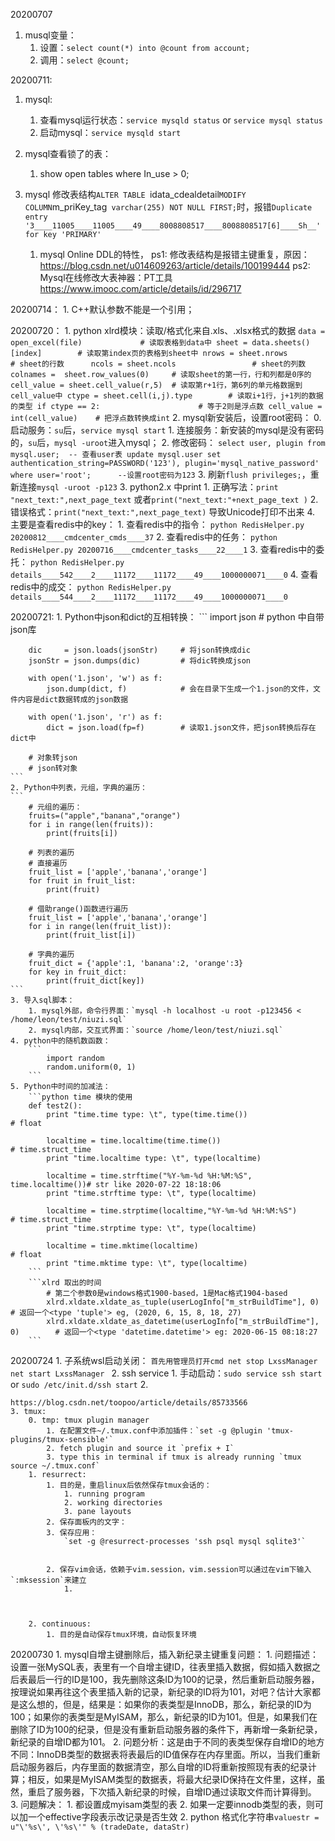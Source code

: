 20200707
1. musql变量：
    1. 设置：`select count(*) into @count from account;`
    2. 调用：`select @count;`
    
20200711:
1. mysql:
    1. 查看mysql运行状态：`service mysqld status` or `service mysql status `
    2. 启动mysql：`service mysqld start`

2. mysql查看锁了的表：
    1. show open tables where In_use > 0;
3. mysql 修改表结构`ALTER TABLE `idata_cdealdetail` MODIFY COLUMN `m_priKey_tag` varchar(255) NOT NULL FIRST;`时，报错`Duplicate entry '3____11005____11005____49____8008808517____8008808517[6]____Sh__' for key 'PRIMARY'`
    1. mysql Online DDL的特性，
    ps1: 修改表结构是报错主键重复，原因：https://blog.csdn.net/u014609263/article/details/100199444
    ps2: Mysql在线修改大表神器：PT工具 https://www.imooc.com/article/details/id/296717
    
20200714：
    1. C++默认参数不能是一个引用；
    
20200720：
    1. python xlrd模块：读取/格式化来自.xls、.xlsx格式的数据
        ```
            data = open_excel(file)             # 读取表格到data中
            sheet = data.sheets()[index]        # 读取第index页的表格到sheet中
            nrows = sheet.nrows                 # sheet的行数     
            ncols = sheet.ncols                 # sheet的列数
            colnames =  sheet.row_values(0)     # 读取sheet的第一行，行和列都是0序的
            cell_value = sheet.cell_value(r,5)  # 读取第r+1行，第6列的单元格数据到cell_value中
            ctype = sheet.cell(i,j).type        # 读取i+1行，j+1列的数据的类型
            if ctype == 2:                      # 等于2则是浮点数
                cell_value = int(cell_value)    # 把浮点数转换成int
        ```
    2. mysql新安装后，设置root密码：
        0. 启动服务：`su`后，`service mysql start`
        1. 连接服务：新安装的mysql是没有密码的，`su`后，`mysql -uroot`进入mysql；
        2. 修改密码：
        ```
        select user, plugin from mysql.user;  -- 查看user表
        update mysql.user set authentication_string=PASSWORD('123'), plugin='mysql_native_password' where user='root';      --设置root密码为123
        ```
        3. 刷新`flush privileges;`，重新连接`mysql -uroot -p123`
    3. python2.x 中print
        1. 正确写法：`print "next_text:",next_page_text` 或者`print("next_text:"+next_page_text )`
        2. 错误格式：`print("next_text:",next_page_text)` 导致Unicode打印不出来
    4. 主要是查看redis中的key：
        1. 查看redis中的指令：
        `python RedisHelper.py 20200812____cmdcenter_cmds____37`
        2. 查看redis中的任务：
        `python RedisHelper.py 20200716____cmdcenter_tasks____22____1`
        3. 查看redis中的委托：
        `python RedisHelper.py details____542____2____11172____11172____49____1000000071____0`
        4. 查看redis中的成交：
        `python RedisHelper.py details____544____2____11172____11172____49____1000000071____0`
        
20200721:
    1. Python中json和dict的互相转换：
    ```
        import json                       # python 中自带json库

        dic     = json.loads(jsonStr)     # 将json转换成dic
        jsonStr = json.dumps(dic)         # 将dic转换成json
        
        with open('1.json', 'w') as f:
            json.dump(dict, f)            # 会在目录下生成一个1.json的文件，文件内容是dict数据转成的json数据

        with open('1.json', 'r') as f:
            dict = json.load(fp=f)        # 读取1.json文件，把json转换后存在dict中
            
        # 对象转json
        # json转对象
    ```
    2. Python中列表，元组，字典的遍历：
    ```
        # 元组的遍历：
        fruits=("apple","banana","orange")  
        for i in range(len(fruits)):   
            print(fruits[i]) 
            
        # 列表的遍历
        # 直接遍历
        fruit_list = ['apple','banana','orange']
        for fruit in fruit_list:
            print(fruit)
            
        # 借助range()函数进行遍历
        fruit_list = ['apple','banana','orange']
        for i in range(len(fruit_list)):
            print(fruit_list[i])
        
        # 字典的遍历
        fruit_dict = {'apple':1, 'banana':2, 'orange':3}
        for key in fruit_dict:
            print(fruit_dict[key])
    ```
    3. 导入sql脚本：
        1. mysql外部，命令行界面：`mysql -h localhost -u root -p123456 < /home/leon/test/niuzi.sql`
        2. mysql内部，交互式界面：`source /home/leon/test/niuzi.sql`
    4. python中的随机数函数：
        ```
            import random
            random.uniform(0, 1)
        ```
    5. Python中时间的加减法：
        ```python time 模块的使用
        def test2():
            print "time.time type: \t", type(time.time())                   # float
            
            localtime = time.localtime(time.time())                         # time.struct_time
            print "time.localtime type: \t", type(localtime)                    
            
            localtime = time.strftime("%Y-%m-%d %H:%M:%S", time.localtime())# str like 2020-07-22 18:18:06
            print "time.strftime type: \t", type(localtime)                     
            
            localtime = time.strptime(localtime,"%Y-%m-%d %H:%M:%S")        # time.struct_time 
            print "time.strptime type: \t", type(localtime)                     
            
            localtime = time.mktime(localtime)                              # float
            print "time.mktime type: \t", type(localtime)
        ```
        ```xlrd 取出的时间
            # 第二个参数0是windows格式1900-based，1是Mac格式1904-based
            xlrd.xldate.xldate_as_tuple(userLogInfo["m_strBuildTime"], 0)           # 返回一个<type 'tuple'> eg, (2020, 6, 15, 8, 18, 27)
            xlrd.xldate.xldate_as_datetime(userLogInfo["m_strBuildTime"], 0)        # 返回一个<type 'datetime.datetime'> eg: 2020-06-15 08:18:27
        ```
    
20200724
    1. 子系统wsl启动关闭：
        ```首先用管理员打开cmd
            net stop LxssManager
            net start LxssManager
        ```
    2. ssh service
        1. 手动启动：`sudo service ssh start` or `sudo /etc/init.d/ssh start`
        2. 
    
    https://blog.csdn.net/toopoo/article/details/85733566
    3. tmux:
        0. tmp: tmux plugin manager
            1. 在配置文件~/.tmux.conf中添加插件：`set -g @plugin 'tmux-plugins/tmux-sensible'`
            2. fetch plugin and source it `prefix + I`
            3. type this in terminal if tmux is already running `tmux source ~/.tmux.conf`
        1. resurrect: 
            1. 目的是，重启linux后依然保存tmux会话的：
                1. running program
                2. working directories
                3. pane layouts
            2. 保存面板内的文字：
            3. 保存应用：
                `set -g @resurrect-processes 'ssh psql mysql sqlite3'`
            
            
            2. 保存vim会话，依赖于vim.session，vim.session可以通过在vim下输入`:mksession`来建立
                1. 
            
                
                
        2. continuous:
            1. 目的是自动保存tmux环境，自动恢复环境
            
20200730
    1. mysql自增主键删除后，插入新纪录主键重复问题：
        1. 问题描述：设置一张MySQL表，表里有一个自增主键ID，往表里插入数据，假如插入数据之后表最后一行的ID是100，我先删除这条ID为100的记录，然后重新启动服务器，按理说如果再往这个表里插入新的记录，新纪录的ID将为101，对吧？估计大家都是这么想的，但是，结果是：如果你的表类型是InnoDB，那么，新纪录的ID为100；如果你的表类型是MyISAM，那么，新纪录的ID为101。但是，如果我们在删除了ID为100的纪录，但是没有重新启动服务器的条件下，再新增一条新纪录，新纪录的自增ID都为101。
        2. 问题分析：这是由于不同的表类型保存自增ID的地方不同：InnoDB类型的数据表将表最后的ID值保存在内存里面。所以，当我们重新启动服务器后，内存里面的数据清空，那么自增的ID将重新按照现有表的纪录计算；相反，如果是MyISAM类型的数据表，将最大纪录ID保持在文件里，这样，虽然，重启了服务器，下次插入新纪录的时候，自增ID通过读取文件而计算得到。
        3. 问题解决：
            1. 都设置成myisam类型的表
            2. 如果一定要innodb类型的表，则可以加一个effective字段表示改记录是否生效
    2. python 格式化字符串`valuestr = u"\'%s\', \'%s\'" % (tradeDate, dataStr)`
    
    
    
    
    
    
    
    
    
    
    
    
    
    
    
    
    
    
    
    
    
    
    
    
    
    
    
    
    
    
    
    
    
    
    
